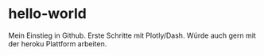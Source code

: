 # hello-world
Mein Einstieg in Github.
Erste Schritte mit Plotly/Dash.
Würde auch gern mit der heroku Plattform arbeiten.
